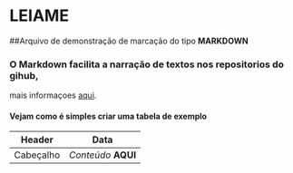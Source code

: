# LEIAME

##Arquivo de demonstração de marcação do tipo **MARKDOWN**

### O Markdown facilita a narração de textos nos repositorios do gihub,
mais informaçoes [aqui](https://docs.microsoft.com/pt-br/contribute/how-to-write-use-mardown).

#### Vejam como é simples criar uma tabela de exemplo

Header | Data
-- | --
Cabeçalho | _Conteúdo_ **AQUI**
